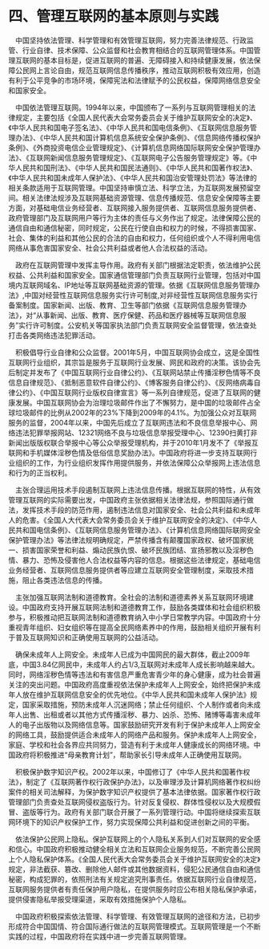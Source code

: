 # 四、管理互联网的基本原则与实践

&emsp;中国坚持依法管理、科学管理和有效管理互联网，努力完善法律规范、行政监管、行业自律、技术保障、公众监督和社会教育相结合的互联网管理体系。中国管理互联网的基本目标是，促进互联网的普遍、无障碍接入和持续健康发展，依法保障公民网上言论自由，规范互联网信息传播秩序，推动互联网积极有效应用，创造有利于公平竞争的市场环境，保障宪法和法律赋予的公民权益，保障网络信息安全和国家安全。

&emsp;中国依法管理互联网。1994年以来，中国颁布了一系列与互联网管理相关的法律规定，主要包括《全国人民代表大会常务委员会关于维护互联网安全的决定》、《中华人民共和国电子签名法》、《中华人民共和国电信条例》、《互联网信息服务管理办法》、《中华人民共和国计算机信息系统安全保护条例》、《信息网络传播权保护条例》、《外商投资电信企业管理规定》、《计算机信息网络国际联网安全保护管理办法》、《互联网新闻信息服务管理规定》、《互联网电子公告服务管理规定》等。《中华人民共和国刑法》、《中华人民共和国民法通则》、《中华人民共和国著作权法》、《中华人民共和国未成年人保护法》、《中华人民共和国治安管理处罚法》等法律的相关条款适用于互联网管理。中国坚持审慎立法、科学立法，为互联网发展预留空间。相关法律法规涉及互联网基础资源管理、信息传播规范、信息安全保障等主要方面，对基础电信业务经营者、互联网接入服务提供者、互联网信息服务提供者、政府管理部门及互联网用户等行为主体的责任与义务作出了规定。法律保障公民的通信自由和通信秘密，同时规定，公民在行使自由和权力的时候，不得损害国家、社会、集体的利益和其他公民的合法的自由和权力，任何组织或个人不得利用电信网络从事危害国家安全、社会公共利益或者他人合法权益的活动。

&emsp;政府在互联网管理中发挥主导作用。政府有关部门根据法定职责，依法维护公民权益、公共利益和国家安全。国家通信管理部门负责互联网行业管理，包括对中国境内互联网域名、IP地址等互联网基础资源的管理。依据《互联网信息服务管理办法》,中国对经营性互联网信息服务实行许可制度,对非经营性互联网信息服务实行备案制度。国家新闻、出版、教育、卫生等部门依据《互联网信息服务管理办法》，对“从事新闻、出版、教育、医疗保健、药品和医疗器械等互联网信息服务”实行许可制度。公安机关等国家执法部门负责互联网安全监督管理，依法查处打击各类网络违法犯罪活动。

&emsp;积极倡导行业自律和公众监督。2001年5月，中国互联网协会成立，这是全国性互联网行业组织，其宗旨是服务于互联网行业发展、网民和政府的决策。该协会先后制定并发布了《中国互联网行业自律公约》、《互联网站禁止传播淫秽色情等不良信息自律规范》、《抵制恶意软件自律公约》、《博客服务自律公约》、《反网络病毒自律公约》、《中国互联网行业版权自律宣言》等一系列自律规范，促进了互联网的健康发展。中国互联网协会为治理垃圾邮件作出了不懈努力，是中国的垃圾邮件占全球垃圾邮件的比例从2002年的23%下降到2009年的4.1%。为加强公众对互联网服务的监督，2004年以来，中国先后成立了互联网违法和不良信息举报中心、网络违法犯罪举报网站、12321网络不良与垃圾信息举报受理中心、12390扫黄打非新闻出版版权联合举报中心等公众举报受理机构，并于2010年1月发不了《举报互联网和手机媒体淫秽色情及低俗信息奖励办法》。中国政府将进一步支持互联网行业组织的工作，为行业组织发挥作用提供服务，并依法保障公众举报网上违法信息和行为的正当权利。

&emsp;主张合理运用技术手段遏制互联网上违法信息传播。根据互联网的特性，从有效管理互联网的实际需要出发，中国政府主张依据相关法律法规，参照国际通行做法，发挥技术手段的防范作用，遏制违法信息对国家安全、社会公共利益和未成年人的危害。《全国人大代表大会常务委员会关于维护互联网安全的决定》、《中华人民共和国电信条例》、《互联网信息服务管理办法》、《计算机信息网络国际联网安全保护管理办法》等法律法规明确规定，严禁传播含有颠覆国家政权、破坏国家统一、损害国家荣誉和利益、煽动民族仇恨、破坏民族团结、宣扬邪教以及淫秽色情、暴力、恐怖及侵害他人合法权益等内容的信息。根据这些法律规定，基础电信业务经营者、互联网信息服务提供者等应建立互联网安全管理制度，采取技术措施，阻止各类违法信息的传播。

&emsp;主张加强互联网法制和道德教育。全社会的法制和道德素养关系互联网环境建设。中国政府支持开展互联网法制和道德教育工作，鼓励各类媒体和社会组织积极参与，积极推动把互联网法制和道德教育纳入中小学日常教学内容。中国政府十分重视青年组织、妇女组织等在提高全民网络素养中的作用，鼓励相关组织开展有利于普及互联网知识和正确使用互联网的公益活动。

&emsp;确保未成年人上网安全。未成年人已成为中国网民的最大群体，截止2009年底，中国3.84亿网民中，未成年人约占1/3,互联网对未成年人成长影响越来越大。同时，网络淫秽色情等违法和有害信息严重危害青少年的身心健康，成为社会普遍关注的突出问题。中国政府高度重视依法保护未成年人上网安全，始终把保护未成年人放在维护互联网信息安全的优先地位。《中华人民共和国未成年人保护法》规定，国家采取措施，预防未成年人沉迷网络；禁止任何组织、个人制作或者向未成年人出售、出租或者以其他方式传播淫秽、暴力、凶杀、恐怖、赌博等毒害未成年人的电子出版物以及网络信息等。国家鼓励研究开发有利于保护未成年人上网安全的网络工具，鼓励提供适合未成年人的网络产品和服务。保护未成年人上网安全，家庭、学校和社会各界应共同努力，营造有利于未成年人健康成长的网络环境。中国政府将积极推进“母亲教育计划”，帮助家长引导未成年人正确使用互联网。

&emsp;积极保护数字知识产权。2002年以来，中国修订了《中华人民共和国著作权法》，制定了《互联网著作权行政保护办法》，以及审理涉及计算机网络著作权纠纷案件的相关司法解释，为保护数字知识产权提供了基本法律依据。国家著作权行政管理部门负责查处互联网侵权盗版行为。针对反复侵权、群体性侵权以及大规模假冒、盗版等行为。政府有关部门联合开展了一系列管理行动。中国将继续探索互联网环境下的知识产权保护工作，努力实现保障公共利益和促进创新之间的平衡。

&emsp;依法保护公民网上隐私。保护互联网上的个人隐私关系到人们对互联网的安全感和信心。中国政府积极推动健全相关立法和互联网企业服务规范，不断完善公民网上个人隐私保护体系。《全国人民代表大会常务委员会关于维护互联网安全的决定》规定，非法截获、篡改、删除他人邮件或其他数据资料，侵犯公民通信自由和通信秘密，构成犯罪的，依照刑法有关规定追究刑事责任。依据互联网行业自律规范，互联网服务提供者有责任保护用户隐私，在提供服务时应公布相关隐私保护承诺，提供侵害隐私举报受理渠道，采取有效措施保护个人隐私。

&emsp;中国政府积极探索依法管理、科学管理、有效管理互联网的途径和方法，已初步形成符合中国国情、符合国际通行做法的互联网管理模式。互联网管理是一个不断实践的过程，中国政府将在实践中进一步完善互联网管理。
